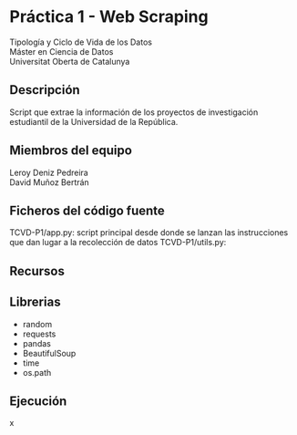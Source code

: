 # Práctica 1 - Web Scraping
Tipología y Ciclo de Vida de los Datos<br/>Máster en Ciencia de Datos<br/>Universitat Oberta de Catalunya <br/>

## Descripción
Script que extrae la información de los proyectos de investigación estudiantil de la Universidad de la República.

## Miembros del equipo
Leroy Deniz Pedreira <br/>
David Muñoz Bertrán
## Ficheros del código fuente
TCVD-P1/app.py: script principal desde donde se lanzan las instrucciones que dan lugar a la recolección de datos
TCVD-P1/utils.py: 

## Recursos

## Librerias
 - random
 - requests 
 - pandas
 - BeautifulSoup
 - time
 - os.path

## Ejecución
x
